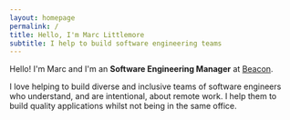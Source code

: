 ```yaml
---
layout: homepage
permalink: /
title: Hello, I'm Marc Littlemore
subtitle: I help to build software engineering teams
---
```


Hello! I'm Marc and I'm an **Software Engineering Manager** at [Beacon](https://beacon.com).

I love helping to build diverse and inclusive teams of software engineers who understand, and are intentional, about remote work. I help them to build quality applications whilst not being in the same office.
